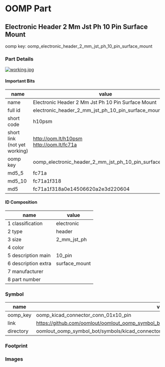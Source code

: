 # OOMP Part  
## Electronic Header 2 Mm Jst Ph 10 Pin Surface Mount  
  
oomp key: oomp_electronic_header_2_mm_jst_ph_10_pin_surface_mount  
  
### Part Details  
  
[![working.jpg](working_600.jpg)](working.jpg)  
  
#### Important Bits  
| name | value | 
| --- | --- | 
| name | Electronic Header 2 Mm Jst Ph 10 Pin Surface Mount | 
| full id | electronic_header_2_mm_jst_ph_10_pin_surface_mount | 
| short code | h10psm | 
| short link<br>(not yet working) | http://oom.lt/h10psm<br>http://oom.lt/fc71a | 
| oomp key | oomp_electronic_header_2_mm_jst_ph_10_pin_surface_mount | 
| md5_5 | fc71a | 
| md5_10 | fc71a1f318 | 
| md5 | fc71a1f318a0e14506620a2e3d220604 | 
#### ID Composition  
| name | value | 
| --- | --- | 
| 1 classification | electronic | 
| 2 type | header | 
| 3 size | 2_mm_jst_ph | 
| 4 color |  | 
| 5 description main | 10_pin | 
| 6 description extra | surface_mount | 
| 7 manufacturer |  | 
| 8 part number |  | 
### Symbol  
| name | value | 
| --- | --- | 
| oomp_key | oomp_kicad_connector_conn_01x10_pin | 
| link | https://github.com/oomlout/oomlout_oomp_symbol_bot/tree/main/symbols/kicad_connector_conn_01x10_pin | 
| directory | oomlout_oomp_symbol_bot/symbols/kicad_connector_conn_01x10_pin//working/working.kicad_sym | 
### Footprint  
### Images  
